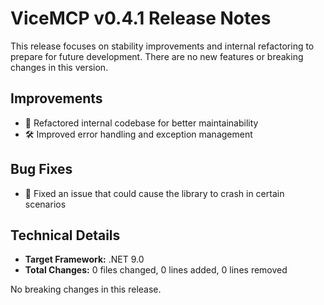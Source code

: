 # ViceMCP v0.4.1 Release Notes

This release focuses on stability improvements and internal refactoring to prepare for future development. There are no new features or breaking changes in this version.

## Improvements
- 🔨 Refactored internal codebase for better maintainability
- 🛠️ Improved error handling and exception management

## Bug Fixes
- 🐛 Fixed an issue that could cause the library to crash in certain scenarios

## Technical Details
- **Target Framework:** .NET 9.0
- **Total Changes:** 0 files changed, 0 lines added, 0 lines removed

No breaking changes in this release.